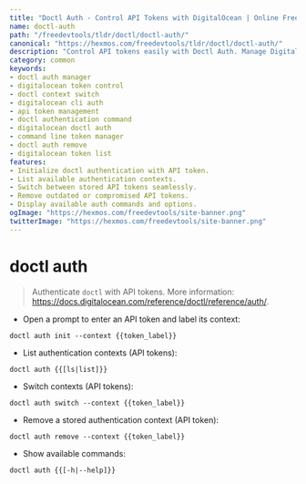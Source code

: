 ```yaml
---
title: "Doctl Auth - Control API Tokens with DigitalOcean | Online Free DevTools by Hexmos"
name: doctl-auth
path: "/freedevtools/tldr/doctl/doctl-auth/"
canonical: "https://hexmos.com/freedevtools/tldr/doctl/doctl-auth/"
description: "Control API tokens easily with Doctl Auth. Manage DigitalOcean authentication contexts securely and efficiently using command line. Free online tool, no registration required."
category: common
keywords:
- doctl auth manager
- digitalocean token control
- doctl context switch
- digitalocean cli auth
- api token management
- doctl authentication command
- digitalocean doctl auth
- command line token manager
- doctl auth remove
- digitalocean token list
features:
- Initialize doctl authentication with API token.
- List available authentication contexts.
- Switch between stored API tokens seamlessly.
- Remove outdated or compromised API tokens.
- Display available auth commands and options.
ogImage: "https://hexmos.com/freedevtools/site-banner.png"
twitterImage: "https://hexmos.com/freedevtools/site-banner.png"
---
```


# doctl auth

> Authenticate `doctl` with API tokens.
> More information: <https://docs.digitalocean.com/reference/doctl/reference/auth/>.

- Open a prompt to enter an API token and label its context:

`doctl auth init --context {{token_label}}`

- List authentication contexts (API tokens):

`doctl auth {{[ls|list]}}`

- Switch contexts (API tokens):

`doctl auth switch --context {{token_label}}`

- Remove a stored authentication context (API token):

`doctl auth remove --context {{token_label}}`

- Show available commands:

`doctl auth {{[-h|--help]}}`
